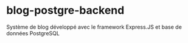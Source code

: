 # blog-postgre-backend
Système de blog développé avec le framework Express.JS et base de données PostgreSQL
